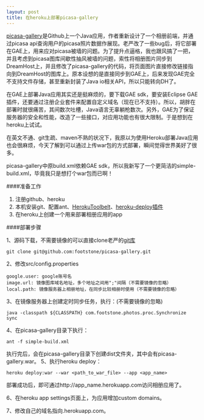 ```yaml
---
layout: post
title: 在heroku上部署picasa-gallery
---
```


[picasa-gallery](https://github.com/angryziber/picasa-gallery)是Github上一个Java应用，作者重新设计了一个相册前端，并通过picasa api查询用户的picasa照片数据作展现。老严改了一些bug后，将它部署在GAE上，用来应对picasa被墙的问题。为了提升点逼格，我也跟风搞了一把，并且考虑到picasa图库间歇性抽风被墙的问题，索性将相册图片同步到DreamHost上，并且修改了picasa-gallery的代码，将页面图片直接修改链接指向到DreamHost的图库上。原本设想的是直接同步到GAE上，后来发现GAE完全不支持文件存储，甚至重新封装了Java io相关API，所以只能转向DH了。

在GAE上部署Java应用其实还是挺麻烦的，要下载GAE sdk，要安装Eclipse GAE插件，还要通过注册企业套件来配置自定义域名（现在已不支持）。所以，胡胖在部署时就很痛苦，其间数次吐槽，Java语言无辜躺枪数次。另外，GAE为了保证服务器的安全和性能，改造了一些接口，对应用功能也有很大限制。于是想到在heroku上试试。

在英文不通、git生疏、maven不熟的状况下，我原以为使用Heroku部署Java应用也会很麻烦，今天了解到可以通过上传war包的方式部署，瞬间觉得世界美好了很多。

picasa-gallery中原build.xml依赖GAE sdk，所以我新写了一个更简洁的simple-build.xml，毕竟我只是想打个war包而已啊！

####准备工作
1.	注册github、heroku
2.	本机安装git、配置ant、[HerokuToolbelt](https://toolbelt.heroku.com/)、[heroku-deploy插件](https://devcenter.heroku.com/articles/war-deployment)
3.	在heroku上创建一个用来部署相册应用的app

####部署步骤

1、源码下载，不需要镜像的可以直接clone老严的[git库
](https://github.com/mytharcher/picasa-gallery)

```
git clone git@github.com:footstone/picasa-gallery.git
```
2、修改src/config.properties

```
google.user: google账号名
image.url: 镜像图库域名地址，多个地址之间用";"间隔（不需要镜像的忽略）
local.path: 镜像服务器上相册地址，在同步比较相册时使用（不需要镜像的忽略）
```
3、在镜像服务器上创建定时同步任务，执行：(不需要镜像的忽略)

```
java -classpath ${CLASSPATH} com.footstone.photos.proc.Synchronize sync
```
4、在picasa-gallery目录下执行：

```
ant -f simple-build.xml
```
执行完后，会在picasa-gallery目录下创建dist文件夹，其中会有picasa-gallery.war。
5、执行heroku deploy：

```
heroku deploy:war --war <path_to_war_file> --app <app_name>
```
部署成功后，即可通过http://app_name.herokuapp.com访问相册应用了。

6、在heroku app settings页面上，为应用增加custom domains。

7、修改自己的域名指向<appname>.herokuapp.com。



